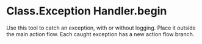 # Class.Exception Handler.begin

Use this tool to catch an exception, with or without logging. Place it outside the main action flow. Each caught exception has a new action flow branch.

